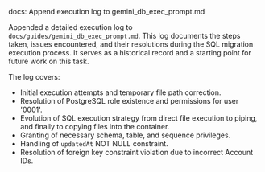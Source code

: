docs: Append execution log to gemini_db_exec_prompt.md

Appended a detailed execution log to `docs/guides/gemini_db_exec_prompt.md`. This log documents the steps taken, issues encountered, and their resolutions during the SQL migration execution process. It serves as a historical record and a starting point for future work on this task.

The log covers:
- Initial execution attempts and temporary file path correction.
- Resolution of PostgreSQL role existence and permissions for user '0001'.
- Evolution of SQL execution strategy from direct file execution to piping, and finally to copying files into the container.
- Granting of necessary schema, table, and sequence privileges.
- Handling of `updatedAt` NOT NULL constraint.
- Resolution of foreign key constraint violation due to incorrect Account IDs.